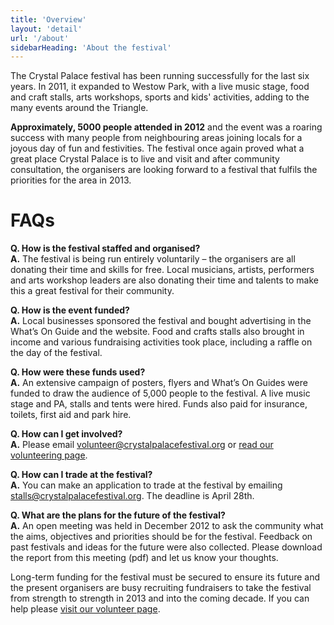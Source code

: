 ```yaml
---
title: 'Overview'
layout: 'detail'
url: '/about'
sidebarHeading: 'About the festival'
---
```

The Crystal Palace festival has been running successfully for the last six years. In 2011, it expanded to Westow Park, with a live music stage, food and craft stalls, arts workshops, sports and kids' activities, adding to the many events around the Triangle.

**Approximately, 5000 people attended in 2012** and the event was a roaring success with many people from neighbouring areas joining locals for a joyous day of fun and festivities. The festival once again proved what a great place Crystal Palace is to live and visit and after community consultation, the organisers are looking forward to a festival that fulfils the priorities for the area in 2013.

# FAQs

**Q. How is the festival staffed and organised?**<br/>
**A.** The festival is being run entirely voluntarily – the organisers are all donating their time and skills for free. Local musicians, artists, performers and arts workshop leaders are also donating their time and talents to make this a great festival for their community.

**Q. How is the event funded?**<br/>
**A.** Local businesses sponsored the festival and bought advertising in the What’s On Guide and the website. Food and crafts stalls also brought in income and various fundraising activities took place, including a raffle on the day of the festival.

**Q. How were these funds used?**<br/>
**A.** An extensive campaign of posters, flyers and What’s On Guides were funded to draw the audience of 5,000 people to the festival. A live music stage and PA, stalls and tents were hired. Funds also paid for insurance, toilets, first aid and park hire.

**Q. How can I get involved?**<br/>
**A.** Please email <volunteer@crystalpalacefestival.org> or [read our volunteering page][1].

**Q. How can I trade at the festival?**<br/>
**A.** You can make an application to trade at the festival by emailing <stalls@crystalpalacefestival.org>. The deadline is April 28th.

**Q. What are the plans for the future of the festival?**<br/>
**A.** An open meeting was held in December 2012 to ask the community what the aims, objectives and priorities should be for the festival. Feedback on past festivals and ideas for the future were also collected. Please download the report from this meeting (pdf) and let us know your thoughts.

Long-term funding for the festival must be secured to ensure its future and the present organisers are busy recruiting fundraisers to take the festival from strength to strength in 2013 and into the coming decade. If you can help please [visit our volunteer page][1].

[1]: /volunteer/ "Volunteer"